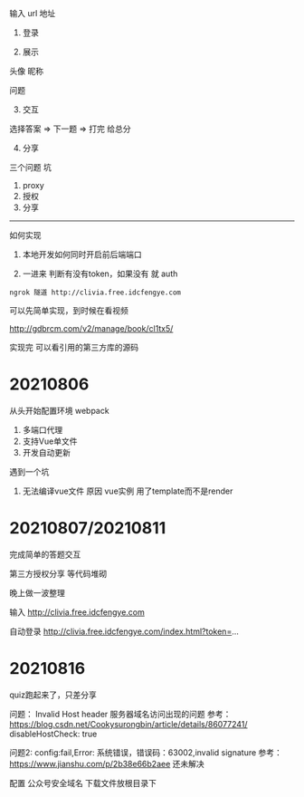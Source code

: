 

输入 url 地址

1. 登录

2. 展示

  头像
  昵称

  问题

3. 交互

  选择答案 => 下一题 => 打完 给总分

4. 分享


三个问题 坑
  1. proxy
  2. 授权
  3. 分享


------------------------

如何实现

  1. 本地开发如何同时开启前后端端口

  2. 一进来 判断有没有token，如果没有 就 auth

    ngrok 隧道 http://clivia.free.idcfengye.com

  
  可以先简单实现，到时候在看视频

  http://gdbrcm.com/v2/manage/book/cl1tx5/


实现完
  可以看引用的第三方库的源码


# 20210806
从头开始配置环境
webpack
  1. 多端口代理
  2. 支持Vue单文件
  3. 开发自动更新

遇到一个坑
  1. 无法编译vue文件
  原因 vue实例 用了template而不是render

# 20210807/20210811

完成简单的答题交互

第三方授权分享 等代码堆砌

晚上做一波整理

输入
http://clivia.free.idcfengye.com

自动登录
http://clivia.free.idcfengye.com/index.html?token=...

# 20210816
quiz跑起来了，只差分享

问题： Invalid Host header 服务器域名访问出现的问题
参考：https://blog.csdn.net/Cookysurongbin/article/details/86077241/
disableHostCheck: true

问题2: config:fail,Error: 系统错误，错误码：63002,invalid signature
参考：https://www.jianshu.com/p/2b38e66b2aee
还未解决

配置 公众号安全域名 下载文件放根目录下


